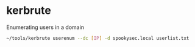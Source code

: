 # kerbrute

Enumerating users in a domain

```bash
~/tools/kerbrute userenum --dc [IP] -d spookysec.local userlist.txt
```


